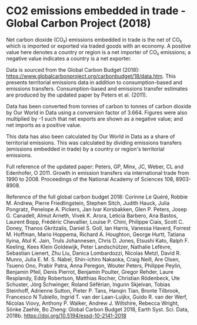 # CO2 emissions embedded in trade - Global Carbon Project (2018)

Net carbon dioxide (CO₂) emissions embedded in trade is the net of CO₂ which is imported or exported via traded goods with an economy. A positive value here denotes a country or region is a net importer of CO₂ emissions; a negative value indicates a country is a net exporter.

Data is sourced from the Global Carbon Budget (2018): https://www.globalcarbonproject.org/carbonbudget/18/data.htm. This presents territorial emissions data in addition to consumption-based and emissions transfers. Consumption-based and emissions transfer estimates are produced by the updated paper by Peters et al. (2011).

Data has been converted from tonnes of carbon to tonnes of carbon dioxide by Our World in Data using a conversion factor of 3.664. Figures were also multiplied by -1 such that net exports are shown as a negative value; and net imports as a positive value.

This data has also been calculated by Our World in Data as a share of territorial emissions. This was calculated by dividing emissions transfers (emissions embedded in trade) by a country or region's territorial emissions. 

Full reference of the updated paper: Peters, GP, Minx, JC, Weber, CL and Edenhofer, O 2011. Growth in emission transfers via international trade from 1990 to 2008. Proceedings of the National Academy of Sciences 108, 8903-8908.

Reference of the full global carbon budget 2018: Corinne Le Quéré, Robbie M. Andrew, Pierre Friedlingstein, Stephen Sitch, Judith Hauck, Julia Pongratz, Penelope A. Pickers, Jan Ivar Korsbakken, Glen P. Peters, Josep G. Canadell, Almut Arneth, Vivek K. Arora, Leticia Barbero, Ana Bastos, Laurent Bopp, Frédéric Chevallier, Louise P. Chini, Philippe Ciais, Scott C. Doney, Thanos Gkritzalis, Daniel S. Goll, Ian Harris, Vanessa Haverd, Forrest M. Hoffman, Mario Hoppema, Richard A. Houghton, George Hurtt, Tatiana Ilyina, Atul K. Jain, Truls Johannesen, Chris D. Jones, Etsushi Kato, Ralph F. Keeling, Kees Klein Goldewijk, Peter Landschützer, Nathalie Lefèvre, Sebastian Lienert, Zhu Liu, Danica Lombardozzi, Nicolas Metzl, David R. Munro, Julia E. M. S. Nabel, Shin-ichiro Nakaoka, Craig Neill, Are Olsen, Tsueno Ono, Prabir Patra, Anna Peregon, Wouter Peters, Philippe Peylin, Benjamin Pfeil, Denis Pierrot, Benjamin Poulter, Gregor Rehder, Laure Resplandy, Eddy Robertson, Matthias Rocher, Christian Rödenbeck, Ute Schuster, Jörg Schwinger, Roland Séférian, Ingunn Skjelvan, Tobias Steinhoff, Adrienne Sutton, Pieter P. Tans, Hanqin Tian, Bronte Tilbrook, Francesco N Tubiello, Ingrid T. van der Laan-Luijkx, Guido R. van der Werf, Nicolas Viovy, Anthony P. Walker, Andrew J. Wiltshire, Rebecca Wright, Sönke Zaehle, Bo Zheng: Global Carbon Budget 2018, Earth Syst. Sci. Data, 2018b. https://doi.org/10.5194/essd-10-2141-2018


